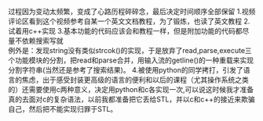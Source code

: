 过程因为变动太频繁，变成了心路历程碎碎念，最后决定时间顺序全部保留
1.视频评论区看到这个视频参考自某一个英文文档教程，为了锻炼，也读了英文教程
2.试着用c++实现
3.基本功能的代码应该会和教程一样，但是附加功能的代码都尽量不依赖搜索写就      
  例外是：发现string没有类似strcok()的实现，于是放弃了read,parse,execute三个功能模块的分割，把read和parse合并，用输入流的getline()的一种重载来实现分割字符串(当然还是参考了搜索结果)。
4.被使用python的同学拷打，引发了语言的焦虑，出于感受封装更高级的语言的便利和以后的课程（尤其操作系统之类的）还需要使用c两种意义，决定用python和c各实现一次,可以说这时候我才准备真的去面对c的复杂语法，以前我都准备把它丢给STL，并以c和c++的接近来欺骗自己，然后把不能实现归罪于STL。